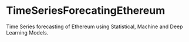 # TimeSeriesForecatingEthereum
Time Series forecasting of Ethereum using Statistical, Machine and Deep Learning Models.
